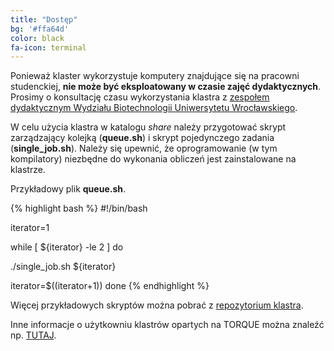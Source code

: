 ```yaml
---
title: "Dostęp"
bg: '#ffa64d'
color: black
fa-icon: terminal
---
```


Ponieważ klaster wykorzystuje komputery znajdujące się na pracowni studenckiej, **nie może być eksploatowany w czasie zajęć dydaktycznych**. Prosimy o konsultację czasu wykorzystania klastra z [zespołem dydaktycznym Wydziału Biotechnologii Uniwersytetu Wrocławskiego](mailto:joanna.janicka@uwr.edu.pl). 

W celu użycia klastra w katalogu *share* należy przygotować skrypt zarządzający kolejką (**queue.sh**) i skrypt pojedynczego zadania (**single_job.sh**). Należy się upewnić, że oprogramowanie (w tym kompilatory) niezbędne do wykonania obliczeń jest zainstalowane na klastrze.

Przykładowy plik **queue.sh**.

{% highlight bash %}
#!/bin/bash

iterator=1

while [ ${iterator} -le 2 ]
do

./single_job.sh ${iterator}

iterator=$((iterator+1))
done
{% endhighlight %}

Więcej przykładowych skryptów można pobrać z [repozytorium klastra](https://github.com/michbur/cluster_example).

Inne informacje o użytkowniu klastrów opartych na TORQUE można znaleźć np. [TUTAJ](http://qcd.phys.cmu.edu/QCDcluster/pbs/run_serial.html).